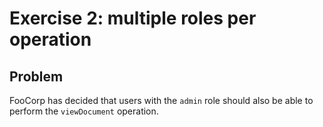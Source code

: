 # Exercise 2: multiple roles per operation

## Problem

FooCorp has decided that users with the `admin` role should also be
able to perform the `viewDocument` operation.
